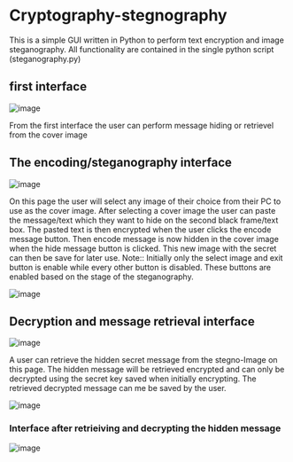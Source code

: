 # Cryptography-stegnography
This is a simple GUI written in Python to perform text encryption and image steganography. All functionality are contained in the single python script (steganography.py)
## first interface
![image](https://user-images.githubusercontent.com/60054434/213454333-a97552bc-eb6a-4354-821a-663081ffc3f2.png)

From the first interface the user can perform message hiding or retrievel from the cover image
## The encoding/steganography interface
![image](https://user-images.githubusercontent.com/60054434/213454760-312c816b-b471-4e2b-9646-5a9c1106dec5.png) 

On this page the user will select any image of their choice from their PC to use as the cover image. After selecting a cover image the user can paste the message/text which they want to hide on the second black frame/text box. The pasted text is then encrypted when the user clicks the encode message button. Then encode message is now hidden in the cover image when the hide message button is clicked. This new image with the secret can then be save for later use. 
Note:: Initially only the select image and exit button is enable while every other button is disabled. These buttons are enabled based on the stage of the steganography.

![image](https://user-images.githubusercontent.com/60054434/213456622-7b0ed4ae-9406-4384-abd2-e8dd8d6e978f.png)
## Decryption and message retrieval interface
![image](https://user-images.githubusercontent.com/60054434/213457225-4ca60fde-b90c-4667-83b2-fe4bfed82342.png)

A user can retrieve the hidden secret message from the stegno-Image on this page. The hidden message will be retrieved encrypted and can only be decrypted using the secret key saved when initially encrypting. The retrieved decrypted message can me be saved by the user.

![image](https://user-images.githubusercontent.com/60054434/213457895-6592cf87-834e-4f67-ad1b-92811cdfe405.png) 
### Interface after retrieiving and decrypting the hidden message
![image](https://user-images.githubusercontent.com/60054434/213458205-9e02ec19-09e1-4d21-bb98-5401892d0b12.png)
